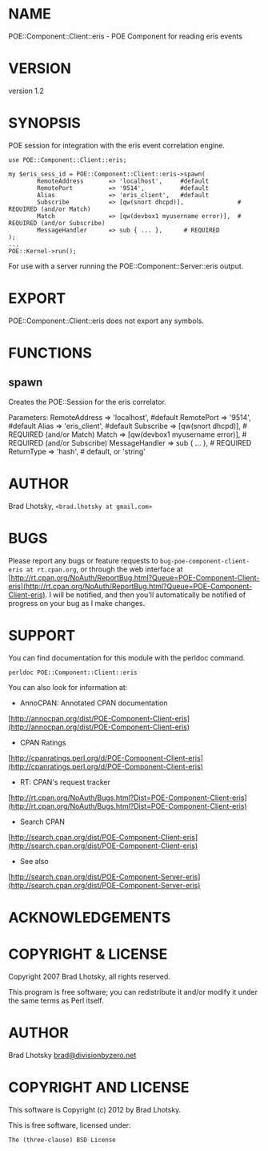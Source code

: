 # NAME

POE::Component::Client::eris - POE Component for reading eris events

# VERSION

version 1.2

# SYNOPSIS

POE session for integration with the eris event correlation engine.

    use POE::Component::Client::eris;

    my $eris_sess_id = POE::Component::Client::eris->spawn(
			RemoteAddress		=> 'localhost', 	#default
			RemotePort			=> '9514',		 	#default
			Alias				=> 'eris_client',	#default
			Subscribe			=> [qw(snort dhcpd)],				# REQUIRED (and/or Match)
			Match				=> [qw(devbox1 myusername error)],	# REQUIRED (and/or Subscribe)
			MessageHandler		=> sub { ... },		 # REQUIRED
	);
    ...
	POE::Kernel->run();

For use with a server running the POE::Component::Server::eris output.

# EXPORT

POE::Component::Client::eris does not export any symbols.

# FUNCTIONS

## spawn

Creates the POE::Session for the eris correlator.

Parameters:
	RemoteAddress		=> 'localhost', 	\#default
	RemotePort			=> '9514',		 	\#default
	Alias				=> 'eris\_client',	\#default
	Subscribe			=> \[qw(snort dhcpd)\],				\# REQUIRED (and/or Match)
	Match				=> \[qw(devbox1 myusername error)\],	\# REQUIRED (and/or Subscribe)
	MessageHandler		=> sub { ... },		 \# REQUIRED
    ReturnType          => 'hash',           \# default, or 'string'

# AUTHOR

Brad Lhotsky, `<brad.lhotsky at gmail.com>`

# BUGS

Please report any bugs or feature requests to
`bug-poe-component-client-eris at rt.cpan.org`, or through the web interface at
[http://rt.cpan.org/NoAuth/ReportBug.html?Queue=POE-Component-Client-eris](http://rt.cpan.org/NoAuth/ReportBug.html?Queue=POE-Component-Client-eris).
I will be notified, and then you'll automatically be notified of progress on
your bug as I make changes.

# SUPPORT

You can find documentation for this module with the perldoc command.

    perldoc POE::Component::Client::eris

You can also look for information at:

- AnnoCPAN: Annotated CPAN documentation

[http://annocpan.org/dist/POE-Component-Client-eris](http://annocpan.org/dist/POE-Component-Client-eris)

- CPAN Ratings

[http://cpanratings.perl.org/d/POE-Component-Client-eris](http://cpanratings.perl.org/d/POE-Component-Client-eris)

- RT: CPAN's request tracker

[http://rt.cpan.org/NoAuth/Bugs.html?Dist=POE-Component-Client-eris](http://rt.cpan.org/NoAuth/Bugs.html?Dist=POE-Component-Client-eris)

- Search CPAN

[http://search.cpan.org/dist/POE-Component-Client-eris](http://search.cpan.org/dist/POE-Component-Client-eris)

- See also

[http://search.cpan.org/dist/POE-Component-Server-eris](http://search.cpan.org/dist/POE-Component-Server-eris)

# ACKNOWLEDGEMENTS

# COPYRIGHT & LICENSE

Copyright 2007 Brad Lhotsky, all rights reserved.

This program is free software; you can redistribute it and/or modify it
under the same terms as Perl itself.

# AUTHOR

Brad Lhotsky <brad@divisionbyzero.net>

# COPYRIGHT AND LICENSE

This software is Copyright (c) 2012 by Brad Lhotsky.

This is free software, licensed under:

    The (three-clause) BSD License
